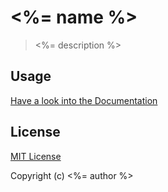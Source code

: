 # <%= name %>

> <%= description %>

## Usage

[Have a look into the Documentation](https://enjine.ecosis.io)

## License

[MIT License](./LICENSE)

Copyright (c) <%= author %>
